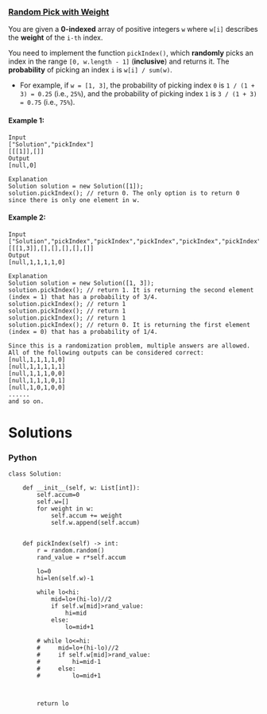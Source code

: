 ### [Random Pick with Weight](https://leetcode.com/problems/random-pick-with-weight/) <br>

You are given a **0-indexed** array of positive integers `w` where `w[i]` describes the **weight** of the `i-th` index.

You need to implement the function `pickIndex()`, which **randomly** picks an index in the range `[0, w.length - 1]` (**inclusive**) and returns it. The **probability** of picking an index `i` is `w[i] / sum(w)`.

 - For example, if `w = [1, 3]`, the probability of picking index `0` is `1 / (1 + 3) = 0.25` (i.e., `25%`), and the probability of picking index `1` is `3 / (1 + 3) = 0.75` (i.e., `75%`).
 


#### Example 1:

```
Input
["Solution","pickIndex"]
[[[1]],[]]
Output
[null,0]

Explanation
Solution solution = new Solution([1]);
solution.pickIndex(); // return 0. The only option is to return 0 since there is only one element in w.

```

#### Example 2:

```
Input
["Solution","pickIndex","pickIndex","pickIndex","pickIndex","pickIndex"]
[[[1,3]],[],[],[],[],[]]
Output
[null,1,1,1,1,0]

Explanation
Solution solution = new Solution([1, 3]);
solution.pickIndex(); // return 1. It is returning the second element (index = 1) that has a probability of 3/4.
solution.pickIndex(); // return 1
solution.pickIndex(); // return 1
solution.pickIndex(); // return 1
solution.pickIndex(); // return 0. It is returning the first element (index = 0) that has a probability of 1/4.

Since this is a randomization problem, multiple answers are allowed.
All of the following outputs can be considered correct:
[null,1,1,1,1,0]
[null,1,1,1,1,1]
[null,1,1,1,0,0]
[null,1,1,1,0,1]
[null,1,0,1,0,0]
......
and so on.

```



# Solutions

### Python
```
class Solution:

    def __init__(self, w: List[int]):
        self.accum=0
        self.w=[]
        for weight in w:
            self.accum += weight
            self.w.append(self.accum)
        

    def pickIndex(self) -> int:
        r = random.random()
        rand_value = r*self.accum
        
        lo=0
        hi=len(self.w)-1
        
        while lo<hi:
            mid=lo+(hi-lo)//2
            if self.w[mid]>rand_value:
                hi=mid
            else:
                lo=mid+1        
        
        # while lo<=hi:
        #     mid=lo+(hi-lo)//2
        #     if self.w[mid]>rand_value:
        #         hi=mid-1
        #     else:
        #         lo=mid+1        
        
        
        
        return lo

```
